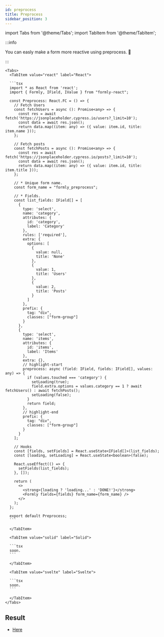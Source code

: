 ```yaml
---
id: preprocess
title: Preprocess
sidebar_position: 3
---
```


import Tabs from '@theme/Tabs';
import TabItem from '@theme/TabItem';

:::info

You can easly make a form more reactive using preprocess. 🎉

:::

````mdx-code-block
<Tabs>
  <TabItem value="react" label="React">

  ```tsx
  import * as React from 'react';
  import { Formly, IField, IValue } from "formly-react";

  const Preprocess: React.FC = () => {
    // Fetch Users
    const fetchUsers = async (): Promise<any> => {
      const res = await fetch('https://jsonplaceholder.cypress.io/users?_limit=10');
      const data = await res.json();
      return data.map((item: any) => ({ value: item.id, title: item.name }));
    };

    // Fetch posts
    const fetchPosts = async (): Promise<any> => {
      const res = await fetch('https://jsonplaceholder.cypress.io/posts?_limit=10');
      const data = await res.json();
      return data.map((item: any) => ({ value: item.id, title: item.title }));
    };

    // * Unique form name.
    const form_name = "formly_preprocess";

    // * Fields.
    const list_fields: IField[] = [
      {
        type: 'select',
        name: 'category',
        attributes: {
          id: 'category',
          label: 'Category'
        },
        rules: ['required'],
        extra: {
          options: [
            {
              value: null,
              title: 'None'
            },
            {
              value: 1,
              title: 'Users'
            },
            {
              value: 2,
              title: 'Posts'
            }
          ]
        },
        prefix: {
          tag: "div",
          classes: ["form-group"]
        }
      },
      {
        type: 'select',
        name: 'items',
        attributes: {
          id: 'items',
          label: 'Items'
        },
        extra: {},
        // highlight-start
        preprocess: async (field: IField, fields: IField[], values: any) => {
          if (values.touched === 'category') {
            setLoading(true);
            field.extra.options = values.category == 1 ? await fetchUsers() : await fetchPosts();
            setLoading(false);
          }
          return field;
        },
        // highlight-end
        prefix: {
          tag: "div",
          classes: ["form-group"]
        }
      }
    ];

    // Hooks
    const [fields, setFields] = React.useState<IField[]>(list_fields);
    const [loading, setLoading] = React.useState<boolean>(false);

    React.useEffect(() => {
      setFields(list_fields);
    }, []);

    return (
      <>
        <strong>{loading ? 'loading...' : 'DONE!'}</strong>
        <Formly fields={fields} form_name={form_name} />
      </>
    );
  };

  export default Preprocess;
  ```

  </TabItem>

  <TabItem value="solid" label="Solid">

  ```tsx
  soon.
  ```

  </TabItem>

  <TabItem value="svelte" label="Svelte">

  ```tsx
  soon.
  ```

  </TabItem>
</Tabs>
````

## Result

- [Here](https://replit.com/@dyaliCode/Formly-React-Preprocess?v=1)
